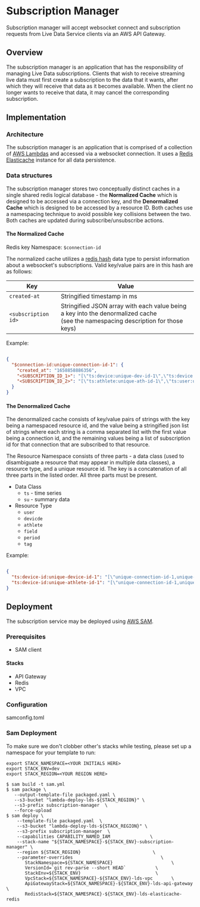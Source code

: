 # Subscription Manager

Subscription manager will accept websocket connect and subscription requests from Live Data Service clients via an AWS
API Gateway.

## Overview

The subscription manager is an application that has the responsibility of managing Live Data subscriptions. Clients that
wish to receive streaming live data must first create a subscription to the data that it wants, after which they will
receive that data as it becomes available. When the client no longer wants to receive that data, it may cancel the
corresponding subscription.

## Implementation

### Architecture

The subscription manager is an application that is comprised of a collection
of [AWS Lambdas](https://docs.aws.amazon.com/lambda/index.html) and accessed via a websocket connection. It uses a
[Redis Elasticache](https://aws.amazon.com/elasticache/) instance for all data persistence.

### Data structures

The subscription manager stores two conceptually distinct caches in a single shared redis logical database - the
**Normalized Cache** which is designed to be accessed via a connection key, and the **Denormalized Cache** which is
designed to be accessed by a resource ID. Both caches use a namespacing technique to avoid possible key collisions
between the two. Both caches are updated during subscribe/unsubscribe actions.

#### The Normalized Cache

Redis key Namespace: `$connection-id`

The normalized cache utilizes a [redis hash](https://redis.io/docs/manual/data-types/#hashes) data type to persist
information about a websocket's subscriptions. Valid key/value pairs are in this hash are as follows:

| Key                | Value                                                                                                                               |
|--------------------|-------------------------------------------------------------------------------------------------------------------------------------|
| `created-at`       | Stringified timestamp in ms                                                                                                         |
| `<subscription id>` | Stringified JSON array with each value being a key into the denormalized cache<br/>(see the namespacing description for those keys) |

Example:

```json

{
  "$connection-id:unique-connection-id-1": {
    "created_at": "1658858886356",
    "<SUBSCRIPTION_ID_1>": "[\"ts:device:unique-dev-id-1\",\"ts:device:unique-dev-id-2\"]",
    "<SUBSCRIPTION_ID_2>": "[\"ts:athlete:unique-ath-id-1\",\"ts:user:unique-user-id-1\"]"
  }
}

```

#### The Denormalized Cache

The denormalized cache consists of key/value pairs of strings with the key being a namespaced resource id, and the value
being a stringified json list of strings where each string is a comma separated list with the first value being a
connection id, and the remaining values being a list of subscription id for that connection that are subscribed to that
resource.

The Resource Namespace consists of three parts - a data class (used to disambiguate a resource that may appear in
multiple data classes), a resource type, and a unique resource id. The key is a concatenation of all three parts in the
listed order. All three parts must be present.

- Data Class
    - `ts` - time series
    - `su` - summary data
- Resource Type
    - `user`
    - `devicde`
    - `athlete`
    - `field`
    - `period`
    - `tag`

Example:

```json

{
  "ts:device-id:unique-device-id-1": "[\"unique-connection-id-1,unique-sub-1,unique-sub-2\",\"unique-connection-id-2,unique-sub-3,unique-sub-4\"]",
  "ts:device-id:unique-athlete-id-1": "[\"unique-connection-id-1,unique-sub-2\",\"unique-connection-id-3,unique-sub-5,unique-sub-6\"]"
}

```

## Deployment

The subscription service may be deployed
using [AWS SAM](https://docs.aws.amazon.com/serverless-application-model/latest/developerguide/what-is-sam.html).

### Prerequisites

- SAM client

#### Stacks

- API Gateway
- Redis
- VPC

### Configuration

samconfig.toml

### Sam Deployment

To make sure we don't clobber other's stacks while testing, please set up a namespace for your template to run:

```shell
export STACK_NAMESPACE=<YOUR INITIALS HERE>
export STACK_ENV=dev
export STACK_REGION=<YOUR REGION HERE>
```

```shell
$ sam build -t sam.yml 
$ sam package \
   --output-template-file packaged.yaml \
   --s3-bucket "lambda-deploy-lds-${STACK_REGION}" \
   --s3-prefix subscription-manager  \
   --force-upload 
$ sam deploy \
    --template-file packaged.yaml  \
    --s3-bucket "lambda-deploy-lds-${STACK_REGION}" \
    --s3-prefix subscription-manager  \
    --capabilities CAPABILITY_NAMED_IAM               \
    --stack-name "${STACK_NAMESPACE}-${STACK_ENV}-subscription-manager" \
    --region ${STACK_REGION}                           \
    --parameter-overrides                                 \
       StackNamespace=${STACK_NAMESPACE}                      \
       VersionId=`git rev-parse --short HEAD`           \
       StackEnv=${STACK_ENV}                            \
       VpcStack=${STACK_NAMESPACE}-${STACK_ENV}-lds-vpc       \
       ApiGatewayStack=${STACK_NAMESPACE}-${STACK_ENV}-lds-api-gateway       \
       RedisStack=${STACK_NAMESPACE}-${STACK_ENV}-lds-elasticache-redis             
```